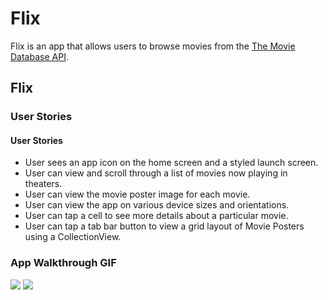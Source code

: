 # Flix

Flix is an app that allows users to browse movies from the [The Movie Database API](http://docs.themoviedb.apiary.io/#).

## Flix

### User Stories

#### User Stories

- User sees an app icon on the home screen and a styled launch screen.
- User can view and scroll through a list of movies now playing in theaters.
- User can view the movie poster image for each movie.
- User can view the app on various device sizes and orientations.
- User can tap a cell to see more details about a particular movie.
- User can tap a tab bar button to view a grid layout of Movie Posters using a CollectionView.

### App Walkthrough GIF

![](https://github.com/JHarrisJoshua/Images/blob/main/Flix1.gif)
![](https://github.com/JHarrisJoshua/Images/blob/main/Flix2.gif)
